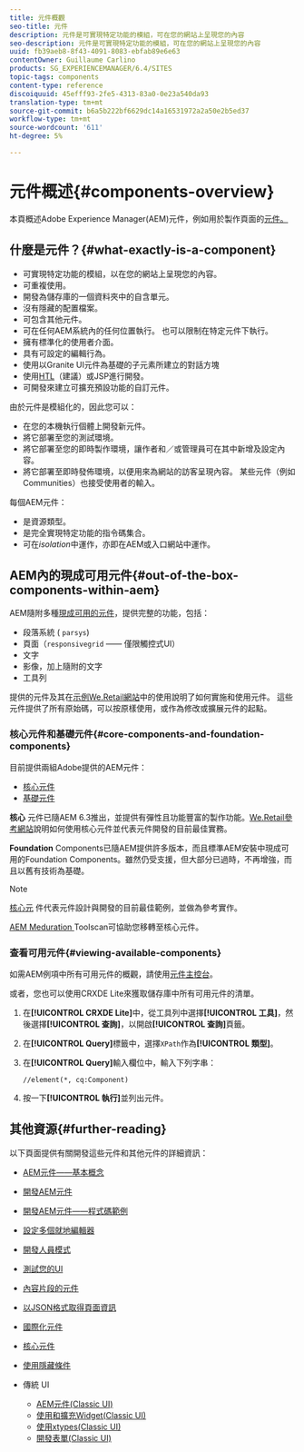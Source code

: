 ```yaml
---
title: 元件概觀
seo-title: 元件
description: 元件是可實現特定功能的模組，可在您的網站上呈現您的內容
seo-description: 元件是可實現特定功能的模組，可在您的網站上呈現您的內容
uuid: fb39aeb8-8f43-4091-8083-ebfab89e6e63
contentOwner: Guillaume Carlino
products: SG_EXPERIENCEMANAGER/6.4/SITES
topic-tags: components
content-type: reference
discoiquuid: 45efff93-2fe5-4313-83a0-0e23a540da93
translation-type: tm+mt
source-git-commit: b6a5b222bf6629dc14a16531972a2a50e2b5ed37
workflow-type: tm+mt
source-wordcount: '611'
ht-degree: 5%

---
```



# 元件概述{#components-overview}

本頁概述Adobe Experience Manager(AEM)元件，例如用於製作頁面的[元件。](/help/sites-authoring/default-components-foundation.md)

## 什麼是元件？{#what-exactly-is-a-component}

* 可實現特定功能的模組，以在您的網站上呈現您的內容。
* 可重複使用。
* 開發為儲存庫的一個資料夾中的自含單元。
* 沒有隱藏的配置檔案。
* 可包含其他元件。
* 可在任何AEM系統內的任何位置執行。 也可以限制在特定元件下執行。
* 擁有標準化的使用者介面。
* 具有可設定的編輯行為。
* 使用以Granite UI元件為基礎的子元素所建立的對話方塊
* 使用[HTL](https://helpx.adobe.com/experience-manager/htl/user-guide.html)（建議）或JSP進行開發。
* 可開發來建立可擴充預設功能的自訂元件。

由於元件是模組化的，因此您可以：

* 在您的本機執行個體上開發新元件。
* 將它部署至您的測試環境。
* 將它部署至您的即時製作環境，讓作者和／或管理員可在其中新增及設定內容。
* 將它部署至即時發佈環境，以便用來為網站的訪客呈現內容。 某些元件（例如Communities）也接受使用者的輸入。

每個AEM元件：

* 是資源類型。
* 是完全實現特定功能的指令碼集合。
* 可在&#x200B;*isolation*&#x200B;中運作，亦即在AEM或入口網站中運作。

## AEM內的現成可用元件{#out-of-the-box-components-within-aem}

AEM隨附多種[現成可用的元件](/help/sites-authoring/default-components.md)，提供完整的功能，包括：

* 段落系統 ( `parsys`)
* 頁面（`responsivegrid` —— 僅限觸控式UI）
* 文字
* 影像，加上隨附的文字
* 工具列

提供的元件及其在[示例We.Retail網站](/help/sites-developing/we-retail.md)中的使用說明了如何實施和使用元件。 這些元件提供了所有原始碼，可以按原樣使用，或作為修改或擴展元件的起點。

### 核心元件和基礎元件{#core-components-and-foundation-components}

目前提供兩組Adobe提供的AEM元件：

* [核心元件](https://docs.adobe.com/content/help/zh-Hant/experience-manager-core-components/using/introduction.html)
* [基礎元件](/help/sites-authoring/default-components-foundation.md)

**核心** 元件已隨AEM 6.3推出，並提供有彈性且功能豐富的製作功能。[We.Retail參考網站](/help/sites-developing/we-retail.md)說明如何使用核心元件並代表元件開發的目前最佳實務。

**Foundation** Components已隨AEM提供許多版本，而且標準AEM安裝中現成可用的Foundation Components。雖然仍受支援，但大部分已過時，不再增強，而且以舊有技術為基礎。

>[!NOTE]
>
>[核心元](https://docs.adobe.com/content/help/en/experience-manager-core-components/using/introduction.html) 件代表元件設計與開發的目前最佳範例，並做為參考實作。
>
>[AEM Meduration ](modernization-tools.md) Toolscan可協助您移轉至核心元件。

### 查看可用元件{#viewing-available-components}

如需AEM例項中所有可用元件的概觀，請使用[元件主控台](/help/sites-authoring/default-components-console.md)。

或者，您也可以使用CRXDE Lite來獲取儲存庫中所有可用元件的清單。

1. 在&#x200B;**[!UICONTROL CRXDE Lite]**&#x200B;中，從工具列中選擇&#x200B;**[!UICONTROL 工具]**，然後選擇&#x200B;**[!UICONTROL 查詢]**，以開啟&#x200B;**[!UICONTROL 查詢]**&#x200B;頁籤。

1. 在&#x200B;**[!UICONTROL Query]**&#x200B;標籤中，選擇`XPath`作為&#x200B;**[!UICONTROL 類型]**。

1. 在&#x200B;**[!UICONTROL Query]**&#x200B;輸入欄位中，輸入下列字串：

   `//element(*, cq:Component)`

1. 按一下&#x200B;**[!UICONTROL 執行]**&#x200B;並列出元件。

## 其他資源{#further-reading}

以下頁面提供有關開發這些元件和其他元件的詳細資訊：

* [AEM元件——基本概念](/help/sites-developing/components-basics.md)
* [開發AEM元件](/help/sites-developing/developing-components.md)
* [開發AEM元件——程式碼範例](/help/sites-developing/developing-components-samples.md)
* [設定多個就地編輯器](/help/sites-developing/multiple-inplace-editors.md)
* [開發人員模式](/help/sites-developing/developer-mode.md)
* [測試您的UI](/help/sites-developing/hobbes.md)
* [內容片段的元件](/help/sites-developing/components-content-fragments.md)
* [以JSON格式取得頁面資訊](/help/sites-developing/pageinfo.md)
* [國際化元件](/help/sites-developing/i18n.md)
* [核心元件](https://docs.adobe.com/content/help/en/experience-manager-core-components/using/introduction.html)
* [使用隱藏條件](/help/sites-developing/hide-conditions.md)
* 傳統 UI

   * [AEM元件(Classic UI)](/help/sites-developing/developing-components-classic.md)
   * [使用和擴充Widget(Classic UI)](/help/sites-developing/widgets.md)
   * [使用xtypes(Classic UI)](/help/sites-developing/xtypes.md)
   * [開發表單(Classic UI)](/help/sites-developing/developing-forms.md)

